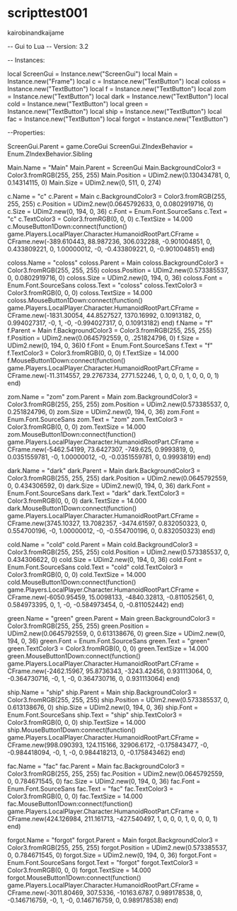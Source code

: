 # scripttest001
kairobinandkaijame

-- Gui to Lua
-- Version: 3.2

-- Instances:

local ScreenGui = Instance.new("ScreenGui")
local Main = Instance.new("Frame")
local c = Instance.new("TextButton")
local coloss = Instance.new("TextButton")
local f = Instance.new("TextButton")
local zom = Instance.new("TextButton")
local dark = Instance.new("TextButton")
local cold = Instance.new("TextButton")
local green = Instance.new("TextButton")
local ship = Instance.new("TextButton")
local fac = Instance.new("TextButton")
local forgot = Instance.new("TextButton")

--Properties:

ScreenGui.Parent = game.CoreGui
ScreenGui.ZIndexBehavior = Enum.ZIndexBehavior.Sibling

Main.Name = "Main"
Main.Parent = ScreenGui
Main.BackgroundColor3 = Color3.fromRGB(255, 255, 255)
Main.Position = UDim2.new(0.130434781, 0, 0.14314115, 0)
Main.Size = UDim2.new(0, 511, 0, 274)

c.Name = "c"
c.Parent = Main
c.BackgroundColor3 = Color3.fromRGB(255, 255, 255)
c.Position = UDim2.new(0.0645792633, 0, 0.0802919716, 0)
c.Size = UDim2.new(0, 194, 0, 36)
c.Font = Enum.Font.SourceSans
c.Text = "c"
c.TextColor3 = Color3.fromRGB(0, 0, 0)
c.TextSize = 14.000
c.MouseButton1Down:connect(function()
	game.Players.LocalPlayer.Character.HumanoidRootPart.CFrame = CFrame.new(-389.610443, 88.987236, 306.032288, -0.901004851, 0, 0.433809221, 0, 1.00000012, -0, -0.433809221, 0, -0.901004851)
end)

coloss.Name = "coloss"
coloss.Parent = Main
coloss.BackgroundColor3 = Color3.fromRGB(255, 255, 255)
coloss.Position = UDim2.new(0.573385537, 0, 0.0802919716, 0)
coloss.Size = UDim2.new(0, 194, 0, 36)
coloss.Font = Enum.Font.SourceSans
coloss.Text = "coloss"
coloss.TextColor3 = Color3.fromRGB(0, 0, 0)
coloss.TextSize = 14.000
coloss.MouseButton1Down:connect(function()
	game.Players.LocalPlayer.Character.HumanoidRootPart.CFrame = CFrame.new(-1831.30054, 44.8527527, 1370.16992, 0.10913182, 0, 0.994027317, -0, 1, -0, -0.994027317, 0, 0.10913182)
end)
f.Name = "f"
f.Parent = Main
f.BackgroundColor3 = Color3.fromRGB(255, 255, 255)
f.Position = UDim2.new(0.0645792559, 0, .251824796, 0)
f.Size = UDim2.new(0, 194, 0, 36)0
f.Font = Enum.Font.SourceSans
f.Text = "f"
f.TextColor3 = Color3.fromRGB(0, 0, 0)
f.TextSize = 14.000
f.MouseButton1Down:connect(function()
	game.Players.LocalPlayer.Character.HumanoidRootPart.CFrame = CFrame.new(-11.3114557, 29.2767334, 2771.52246, 1, 0, 0, 0, 1, 0, 0, 0, 1)
end)

zom.Name = "zom"
zom.Parent = Main
zom.BackgroundColor3 = Color3.fromRGB(255, 255, 255)
zom.Position = UDim2.new(0.573385537, 0, 0.251824796, 0)
zom.Size = UDim2.new(0, 194, 0, 36)
zom.Font = Enum.Font.SourceSans
zom.Text = "zom"
zom.TextColor3 = Color3.fromRGB(0, 0, 0)
zom.TextSize = 14.000
zom.MouseButton1Down:connect(function()
	game.Players.LocalPlayer.Character.HumanoidRootPart.CFrame = CFrame.new(-5462.54199, 73.6427307, -749.625, 0.9993819, 0, 0.0351559781, -0, 1.00000012, -0, -0.0351559781, 0, 0.9993819)
end)

dark.Name = "dark"
dark.Parent = Main
dark.BackgroundColor3 = Color3.fromRGB(255, 255, 255)
dark.Position = UDim2.new(0.0645792559, 0, 0.434306592, 0)
dark.Size = UDim2.new(0, 194, 0, 36)
dark.Font = Enum.Font.SourceSans
dark.Text = "dark"
dark.TextColor3 = Color3.fromRGB(0, 0, 0)
dark.TextSize = 14.000
dark.MouseButton1Down:connect(function()
	game.Players.LocalPlayer.Character.HumanoidRootPart.CFrame = CFrame.new(3745.10327, 13.7082357, -3474.61597, 0.832050323, 0, 0.554700196, -0, 1.00000012, -0, -0.554700196, 0, 0.832050323)
end)

cold.Name = "cold"
cold.Parent = Main
cold.BackgroundColor3 = Color3.fromRGB(255, 255, 255)
cold.Position = UDim2.new(0.573385537, 0, 0.434306622, 0)
cold.Size = UDim2.new(0, 194, 0, 36)
cold.Font = Enum.Font.SourceSans
cold.Text = "cold"
cold.TextColor3 = Color3.fromRGB(0, 0, 0)
cold.TextSize = 14.000
cold.MouseButton1Down:connect(function()
	game.Players.LocalPlayer.Character.HumanoidRootPart.CFrame = CFrame.new(-6050.95459, 15.0098133, -4840.32813, -0.811052561, 0, 0.584973395, 0, 1, -0, -0.584973454, 0, -0.811052442)
end)

green.Name = "green"
green.Parent = Main
green.BackgroundColor3 = Color3.fromRGB(255, 255, 255)
green.Position = UDim2.new(0.0645792559, 0, 0.613138676, 0)
green.Size = UDim2.new(0, 194, 0, 36)
green.Font = Enum.Font.SourceSans
green.Text = "green"
green.TextColor3 = Color3.fromRGB(0, 0, 0)
green.TextSize = 14.000
green.MouseButton1Down:connect(function()
	game.Players.LocalPlayer.Character.HumanoidRootPart.CFrame = CFrame.new(-2462.15967, 95.8736343, -3243.42456, 0.931113064, 0, -0.364730716, -0, 1, -0, 0.364730716, 0, 0.931113064)
end)

ship.Name = "ship"
ship.Parent = Main
ship.BackgroundColor3 = Color3.fromRGB(255, 255, 255)
ship.Position = UDim2.new(0.573385537, 0, 0.613138676, 0)
ship.Size = UDim2.new(0, 194, 0, 36)
ship.Font = Enum.Font.SourceSans
ship.Text = "ship"
ship.TextColor3 = Color3.fromRGB(0, 0, 0)
ship.TextSize = 14.000
ship.MouseButton1Down:connect(function()
	game.Players.LocalPlayer.Character.HumanoidRootPart.CFrame = CFrame.new(998.090393, 124.115166, 32906.6172, -0.175843477, -0, -0.984418094, -0, 1, -0, 0.984418213, 0, -0.175843462)
end)

fac.Name = "fac"
fac.Parent = Main
fac.BackgroundColor3 = Color3.fromRGB(255, 255, 255)
fac.Position = UDim2.new(0.0645792559, 0, 0.784671545, 0)
fac.Size = UDim2.new(0, 194, 0, 36)
fac.Font = Enum.Font.SourceSans
fac.Text = "fac"
fac.TextColor3 = Color3.fromRGB(0, 0, 0)
fac.TextSize = 14.000
fac.MouseButton1Down:connect(function()
	game.Players.LocalPlayer.Character.HumanoidRootPart.CFrame = CFrame.new(424.126984, 211.161713, -427.540497, 1, 0, 0, 0, 1, 0, 0, 0, 1)
end)

forgot.Name = "forgot"
forgot.Parent = Main
forgot.BackgroundColor3 = Color3.fromRGB(255, 255, 255)
forgot.Position = UDim2.new(0.573385537, 0, 0.784671545, 0)
forgot.Size = UDim2.new(0, 194, 0, 36)
forgot.Font = Enum.Font.SourceSans
forgot.Text = "forgot"
forgot.TextColor3 = Color3.fromRGB(0, 0, 0)
forgot.TextSize = 14.000
forgot.MouseButton1Down:connect(function()
	game.Players.LocalPlayer.Character.HumanoidRootPart.CFrame = CFrame.new(-3011.80469, 307.5336, -10163.6787, 0.989178538, 0, -0.146716759, -0, 1, -0, 0.146716759, 0, 0.989178538)
end)

